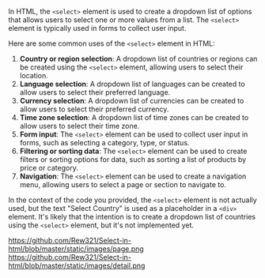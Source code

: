 In HTML, the `<select>` element is used to create a dropdown list of options that allows users to select one or more values from a list. The `<select>` element is typically used in forms to collect user input.

Here are some common uses of the `<select>` element in HTML:

1. **Country or region selection**: A dropdown list of countries or regions can be created using the `<select>` element, allowing users to select their location.
2. **Language selection**: A dropdown list of languages can be created to allow users to select their preferred language.
3. **Currency selection**: A dropdown list of currencies can be created to allow users to select their preferred currency.
4. **Time zone selection**: A dropdown list of time zones can be created to allow users to select their time zone.
5. **Form input**: The `<select>` element can be used to collect user input in forms, such as selecting a category, type, or status.
6. **Filtering or sorting data**: The `<select>` element can be used to create filters or sorting options for data, such as sorting a list of products by price or category.
7. **Navigation**: The `<select>` element can be used to create a navigation menu, allowing users to select a page or section to navigate to.

In the context of the code you provided, the `<select>` element is not actually used, but the text "Select Country" is used as a placeholder in a `<div>` element. It's likely that the intention is to create a dropdown list of countries using the `<select>` element, but it's not implemented yet.

https://github.com/Rew321/Select-in-html/blob/master/static/images/page.png
https://github.com/Rew321/Select-in-html/blob/master/static/images/detail.png
